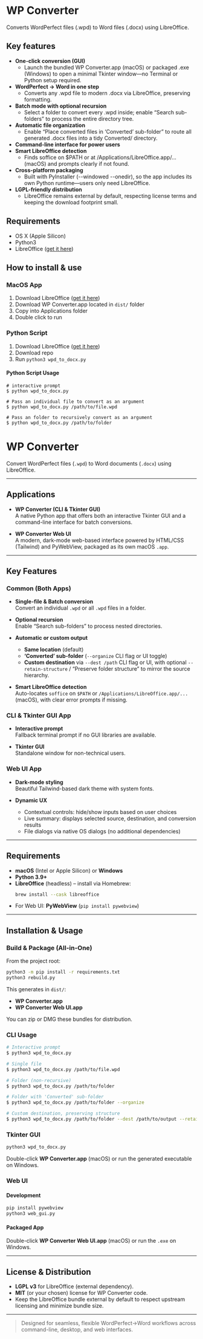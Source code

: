 # WP Converter

Converts WordPerfect files (.wpd) to Word files (.docx) using LibreOffice.

## Key features

* **One-click conversion (GUI)**
  * Launch the bundled WP Converter.app (macOS) or packaged .exe (Windows) to open a minimal Tkinter window—no Terminal or Python setup required.
* **WordPerfect → Word in one step**
  * Converts any .wpd file to modern .docx via LibreOffice, preserving formatting.
* **Batch mode with optional recursion**
  * Select a folder to convert every .wpd inside; enable “Search sub-folders” to process the entire directory tree.
* **Automatic file organization**
  * Enable “Place converted files in ‘Converted’ sub-folder” to route all generated .docx files into a tidy Converted/ directory.
* **Command-line interface for power users**
* **Smart LibreOffice detection**
  * Finds soffice on $PATH or at /Applications/LibreOffice.app/... (macOS) and prompts clearly if not found.
* **Cross-platform packaging**
  * Built with PyInstaller (--windowed --onedir), so the app includes its own Python runtime—users only need LibreOffice.
* **LGPL-friendly distribution**
  * LibreOffice remains external by default, respecting license terms and keeping the download footprint small.

## Requirements

* OS X (Apple Silicon)
* Python3
* LibreOffice ([get it here](https://www.libreoffice.org))

## How to install & use

### MacOS App

1. Download LibreOffice ([get it here](https://www.libreoffice.org))
2. Download WP Converter.app located in `dist/` folder
3. Copy into Applications folder
4. Double click to run

### Python Script

1. Download LibreOffice ([get it here](https://www.libreoffice.org))
2. Download repo
3. Run `python3 wpd_to_docx.py`

#### Python Script Usage

```
# interactive prompt
$ python wpd_to_docx.py 

# Pass an individual file to convert as an argument 
$ python wpd_to_docx.py /path/to/file.wpd

# Pass an folder to recursively convert as an argument 
$ python wpd_to_docx.py /path/to/folder

```

# WP Converter

Convert WordPerfect files (`.wpd`) to Word documents (`.docx`) using LibreOffice.

---

## Applications

- **WP Converter (CLI & Tkinter GUI)**  
  A native Python app that offers both an interactive Tkinter GUI and a command-line interface for batch conversions.

- **WP Converter Web UI**  
  A modern, dark-mode web-based interface powered by HTML/CSS (Tailwind) and PyWebView, packaged as its own macOS `.app`.

---

## Key Features

### Common (Both Apps)

- **Single-file & Batch conversion**  
  Convert an individual `.wpd` or all `.wpd` files in a folder.

- **Optional recursion**  
  Enable “Search sub-folders” to process nested directories.

- **Automatic or custom output**  
  - **Same location** (default)  
  - **‘Converted’ sub-folder** (`--organize` CLI flag or UI toggle)  
  - **Custom destination** via `--dest /path` CLI flag or UI, with optional `--retain-structure` / “Preserve folder structure” to mirror the source hierarchy.

- **Smart LibreOffice detection**  
  Auto-locates `soffice` on `$PATH` or `/Applications/LibreOffice.app/...` (macOS), with clear error prompts if missing.

### CLI & Tkinter GUI App

- **Interactive prompt**  
  Fallback terminal prompt if no GUI libraries are available.

- **Tkinter GUI**  
  Standalone window for non-technical users.

### Web UI App

- **Dark-mode styling**  
  Beautiful Tailwind-based dark theme with system fonts.

- **Dynamic UX**  
  - Contextual controls: hide/show inputs based on user choices  
  - Live summary: displays selected source, destination, and conversion results  
  - File dialogs via native OS dialogs (no additional dependencies)

---

## Requirements

- **macOS** (Intel or Apple Silicon) or **Windows**  
- **Python 3.9+**  
- **LibreOffice** (headless) – install via Homebrew:  
  ```bash
  brew install --cask libreoffice
  ```
- For Web UI: **PyWebView** (`pip install pywebview`)

---

## Installation & Usage

### Build & Package (All-in-One)

From the project root:

```bash
python3 -m pip install -r requirements.txt
python3 rebuild.py
```

This generates in `dist/`:

- **WP Converter.app**  
- **WP Converter Web UI.app**

You can zip or DMG these bundles for distribution.

### CLI Usage

```bash
# Interactive prompt
$ python3 wpd_to_docx.py

# Single file
$ python3 wpd_to_docx.py /path/to/file.wpd

# Folder (non-recursive)
$ python3 wpd_to_docx.py /path/to/folder

# Folder with 'Converted' sub-folder
$ python3 wpd_to_docx.py /path/to/folder --organize

# Custom destination, preserving structure
$ python3 wpd_to_docx.py /path/to/folder --dest /path/to/output --retain-structure
```

### Tkinter GUI

```bash
python3 wpd_to_docx.py
```

Double-click **WP Converter.app** (macOS) or run the generated executable on Windows.

### Web UI

#### Development

```bash
pip install pywebview
python3 web_gui.py
```

#### Packaged App

Double-click **WP Converter Web UI.app** (macOS) or run the `.exe` on Windows.

---

## License & Distribution

- **LGPL v3** for LibreOffice (external dependency).  
- **MIT** (or your chosen) license for WP Converter code.  
- Keep the LibreOffice bundle external by default to respect upstream licensing and minimize bundle size.

---

> Designed for seamless, flexible WordPerfect→Word workflows across command-line, desktop, and web interfaces.